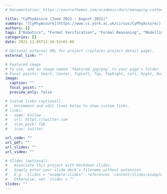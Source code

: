 ```yaml
---
# Documentation: https://sourcethemes.com/academic/docs/managing-content/

title: "CyPhyAssure (June 2021 - August 2021)"
summary: "[CyPhyAssure](https://www.cs.york.ac.uk/circus/CyPhyAssure/) is a EPSRC funded project. It is also a [RoboStar](https://robostar.cs.york.ac.uk/) project."
authors: []
tags: ["Robotics", "Formal Verification", "Formal Reasoning", "Modelling", "Simulation", "Test", "Animation", "Theorem Proving"]
categories: []
date: 2021-11-05T13:34:52+01:00

# Optional external URL for project (replaces project detail page).
external_link: ""

# Featured image
# To use, add an image named `featured.jpg/png` to your page's folder.
# Focal points: Smart, Center, TopLeft, Top, TopRight, Left, Right, BottomLeft, Bottom, BottomRight.
image:
  caption: ""
  focal_point: ""
  preview_only: false

# Custom links (optional).
#   Uncomment and edit lines below to show custom links.
# links:
# - name: Follow
#   url: https://twitter.com
#   icon_pack: fab
#   icon: twitter

url_code: ""
url_pdf: ""
url_slides: ""
url_video: ""

# Slides (optional).
#   Associate this project with Markdown slides.
#   Simply enter your slide deck's filename without extension.
#   E.g. `slides = "example-slides"` references `content/slides/example-slides.md`.
#   Otherwise, set `slides = ""`.
slides: ""
---
```

